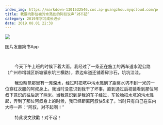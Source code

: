 ```yaml
---
index_img: https://markdown-1301532546.cos.ap-guangzhou.myqcloud.com/peipei_blog/20210921150200.jpeg
title: 我要向那位被污水溅到的阿叔说声“对不起”
category: 2019年学习成长进步
date: 2019.08.01 22:38
---
```


![](https://markdown-1301532546.cos.ap-guangzhou.myqcloud.com/peipei_blog/20210921150200.jpeg)  

图片发自简书App

     

        今天下午上班的时候下着大雨，我经过了一条正在施工的两车道水泥公路（广州市增城区新塘镇东坑三横路），靠边车道还铺着碎沙石，坑坑洼洼。  

        我没察觉那里有一滩深水，经过时把坑中污水溅到了距离水坑不到一米的一位穿红衣服的阿叔身上。我当时没意识到我干了坏事，直到通过后视镜看到那位阿叔下意识的往后退了两米。当我意识到是我的车子经过，车轮胎把水坑的污水溅起，弄到了那位阿叔身上的时候，我已经距离阿叔快5米了。当时只有自己在车内大呼一声：“阿叔，对不起啊！”  

        特此发文致歉！对不起！